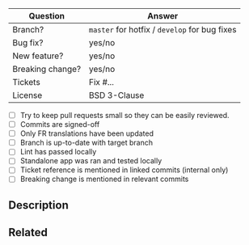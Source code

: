 <!--
Hello 👋 Thank you for submitting a Pull Request.

Have any questions? Check out the contributing docs at https://github.com/ovh/manager/blob/master/CONTRIBUTING.md

-->

| Question         | Answer
| ---------------- | ---
| Branch?          | `master` for hotfix / `develop` for bug fixes <!-- target branch -->
| Bug fix?         | yes/no
| New feature?     | yes/no
| Breaking change? | yes/no
| Tickets          | Fix #... <!-- prefix each issue number with "Fix #", if any -->
| License          | BSD 3-Clause

<!-- 
  Before submitting your PR, please review the following checklist:
-->

- [ ] Try to keep pull requests small so they can be easily reviewed.
- [ ] Commits are signed-off
- [ ] Only FR translations have been updated
- [ ] Branch is up-to-date with target branch 
- [ ] Lint has passed locally
- [ ] Standalone app was ran and tested locally 
- [ ] Ticket reference is mentioned in linked commits (internal only)
- [ ] Breaking change is mentioned in relevant commits 

## Description

<!-- Write a brief description of the changes introduced by this PR -->

## Related

<!-- Link dependencies of this PR -->
